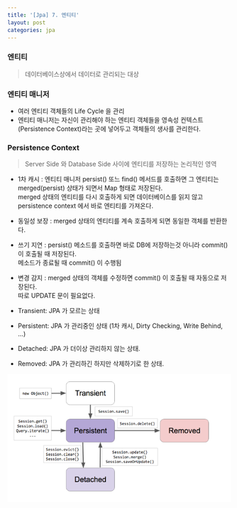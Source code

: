 ```yaml
---
title: '[Jpa] 7. 엔티티'
layout: post
categories: jpa
---
```


### 엔티티
> 데이터베이스상에서 데이터로 관리되는 대상

### 엔티티 매니저
> 
- 여러 엔티티 객체들의 Life Cycle 을 관리
- 엔티티 매니저는 자신이 관리해야 하는 엔티티 객체들을 영속성 컨텍스트(Persistence Context)라는 곳에 넣어두고 객체들의 생사를 관리한다.

### Persistence Context
> Server Side 와 Database Side 사이에 엔티티를 저장하는 논리적인 영역

- 1차 캐시 : 엔티티 매니저 persist() 또느 find() 메서드를 호출하면 그 엔티티는 merged(persist) 상태가 되면서 Map 형태로 저장된다.  
merged 상태의 엔티티를 다시 호출하게 되면 데이터베이스를 읽지 않고 persistence context 에서 바로 엔티티를 가져온다.
- 동일성 보장 : merged 상태의 엔티티를 계속 호출하게 되면 동일한 객체를 반환한다.
- 쓰기 지연 : persist() 메소드를 호출하면 바로 DB에 저장하는것 아니라 commit() 이 호출될 때 저장된다.  
메소드가 종료될 때 commit() 이 수행됨
- 변경 감지 : merged 상태의 객체를 수정하면 commit() 이 호출될 때 자동으로 저장된다.  
따로 UPDATE 문이 필요없다.

- Transient: JPA 가 모르는 상태
- Persistent: JPA 가 관리중인 상태 (1차 캐시, Dirty Checking, Write Behind, ...)
- Detached: JPA 가 더이상 관리하지 않는 상태.
- Removed: JPA 가 관리하긴 하지만 삭제하기로 한 상태.

![엔티티상태](/asset/image/jpa/2018050701.png)